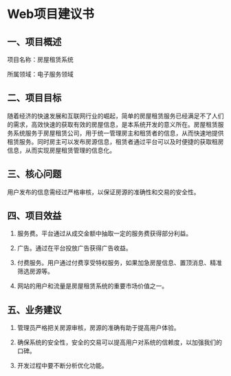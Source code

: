 # Web项目建议书 

## 一、项目概述

项目名称：房屋租赁系统

所属领域：电子服务领域

## 二、项目目标

随着经济的快速发展和互联网行业的崛起，简单的房屋租赁服务已经满足不了人们的需求，高效快速的获取有效的房屋信息，是本系统开发的意义所在。房屋租赁服务系统服务于房屋租赁公司，用于统一管理房主和租赁者的信息，从而快速地提供租赁服务。同时房主可以发布房源信息，租赁者通过平台可以及时便捷的获取租房信息，从而实现房屋租赁管理的信息化。 

## 三、核心问题

  用户发布的信息需经过严格审核，以保证房源的准确性和交易的安全性。

## 四、项目效益

1. 服务费。平台通过从成交金额中抽取一定的服务费获得部分利益。

2. 广告。通过在平台投放广告获得广告收益。

3. 付费服务。用户通过付费享受特权服务，如果加急房屋信息、置顶消息、精准筛选房源等。

4. 网站的用户和流量是房屋租赁系统的重要市场价值之一。


## 五、业务建议

1. 管理员严格把关房源审核，房源的准确有助于提高用户体验。

2. 确保系统的安全性，安全的交易可以提高用户对系统的信赖度，以加强我们的口碑。

3. 开发过程中要不断分析优化功能。


